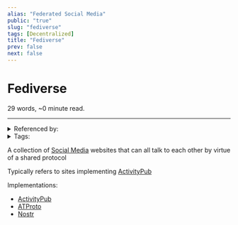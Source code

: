 ```yaml
---
alias: "Federated Social Media"
public: "true"
slug: "fediverse"
tags: [Decentralized]
title: "Fediverse"
prev: false
next: false
---
```

<script setup>
import { data } from '../../git.data.ts';
import { useData } from 'vitepress';
const pageData = useData();
</script>
<h1 class="p-name">Fediverse</h1>
<p>29 words, ~0 minute read. <span v-html="data[`site/${pageData.page.value.relativePath}`]" /></p>
<hr/>

<details><summary>Referenced by:</summary><a href="/garden/activitypub">ActivityPub</a><a href="/garden/atproto">ATProto</a><a href="/garden/decentralized">Decentralized</a><a href="/garden/fedi-v2">Fedi v2</a><a href="/garden/incremental-social">Incremental Social</a><a href="/garden/mbin">Mbin</a><a href="/garden/nostr">Nostr</a><a href="/garden/social-media">Social Media</a><a href="/garden/the-small-web">The Small Web</a><a href="/garden/weird">Weird</a></details>

<details><summary>Tags:</summary><a href="/garden/decentralized">Decentralized</a></details>

A collection of [Social Media](/garden/social-media) websites that can all talk to each other by virtue of a shared protocol

Typically refers to sites implementing [ActivityPub](/garden/activitypub)

Implementations:
- [ActivityPub](/garden/activitypub)
- [ATProto](/garden/atproto)
- [Nostr](/garden/nostr)